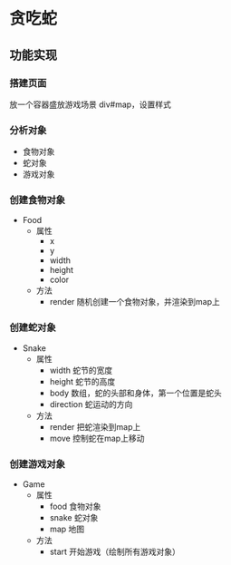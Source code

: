 # 贪吃蛇

## 功能实现

### 搭建页面
放一个容器盛放游戏场景 div#map，设置样式

### 分析对象

* 食物对象
* 蛇对象
* 游戏对象

### 创建食物对象
* Food
  * 属性
    * x
    * y
    * width
    * height
    * color
  * 方法
    * render   随机创建一个食物对象，并渲染到map上
### 创建蛇对象
* Snake
  * 属性
    * width 蛇节的宽度
    * height 蛇节的高度
    * body 数组，蛇的头部和身体，第一个位置是蛇头
    * direction 蛇运动的方向
  * 方法
    * render   把蛇渲染到map上
    * move   控制蛇在map上移动
### 创建游戏对象
* Game
  * 属性
    * food 食物对象
    * snake 蛇对象
    * map 地图
  * 方法
    * start   开始游戏（绘制所有游戏对象）
